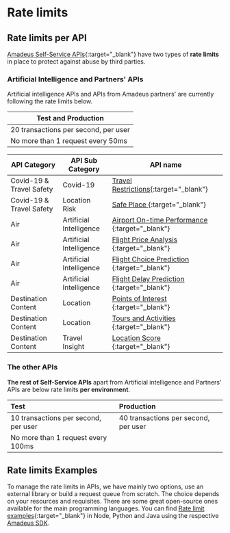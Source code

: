 # Rate limits

## Rate limits per API
[Amadeus Self-Service APIs](https://developers.amadeus.com/self-service){:target="\_blank"} have two types of **rate limits** in place to protect against abuse by third parties.

### Artificial Intelligence and Partners' APIs 

Artificial intelligence APIs and APIs from Amadeus partners' are currently following the rate limits below. 

<center>

| Test and Production                   |
|---------------------------------------|
| 20 transactions per second, per user |
| No more than 1 request every 50ms   |

</center>

| API Category             | API Sub Category        | API name                                                                                                                          |
|--------------------------|-------------------------|-----------------------------------------------------------------------------------------------------------------------------------|
| Covid-19 & Travel Safety | Covid-19                | [Travel Restrictions](https://developers.amadeus.com/self-service/category/destination-content/api-doc/travel-restrictions){:target="\_blank"}       |
| Covid-19 & Travel Safety | Location Risk           | [ Safe Place ]( https://developers.amadeus.com/self-service/category/destination-content/api-doc/safe-place ){:target="\_blank"}                     |
| Air                      | Artificial Intelligence | [ Airport On-time Performance ]( https://developers.amadeus.com/self-service/category/air/api-doc/airport-on-time-performance ){:target="\_blank"}   |
| Air                      | Artificial Intelligence | [ Flight Price Analysis  ]( https://developers.amadeus.com/self-service/category/air/api-doc/flight-price-analysis ){:target="\_blank"}              |
| Air                      | Artificial Intelligence | [ Flight Choice Prediction ]( https://developers.amadeus.com/self-service/category/air/api-doc/flight-choice-prediction ){:target="\_blank"}         |
| Air                      | Artificial Intelligence | [ Flight Delay Prediction ]( https://developers.amadeus.com/self-service/category/air/api-doc/flight-delay-prediction ){:target="\_blank"}           |
| Destination Content      | Location                | [ Points of Interest ]( https://developers.amadeus.com/self-service/category/destination-content/api-doc/points-of-interest ){:target="\_blank"}     |
| Destination Content      | Location                | [ Tours and Activities ]( https://developers.amadeus.com/self-service/category/destination-content/api-doc/tours-and-activities ){:target="\_blank"} |
| Destination Content      | Travel Insight          | [ Location Score ]( https://developers.amadeus.com/self-service/category/destination-content/api-doc/location-score ){:target="\_blank"}             |



### The other APIs

**The rest of Self-Service APIs** apart from Artificial intelligence and Partners' APIs are below rate limits **per environment**.

<center>

| **Test** | **Production** |
| :--- | :--- |
| 10 transactions per second, per user | 40 transactions per second, per user  |
| No more than 1 request every 100ms | |

</center>

## Rate limits Examples 
To manage the rate limits in APIs, we have mainly two options, use an external library or build a request queue from scratch. The choice depends on your resources and requisites. There are some great open-source ones available for the main programming languages. You can find [Rate limit examples](https://github.com/amadeus4dev-examples/APIRateLimits){:target="\_blank"} in Node, Python and Java using the respective [Amadeus SDK](https://amadeus4dev.github.io/developer-guides/programming/).